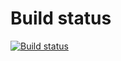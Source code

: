 # Build status

[![Build status](https://ci.appveyor.com/api/projects/status/5mji08bbfivpgr2s?svg=true)](https://ci.appveyor.com/project/alena-suhih/auto-task-3)